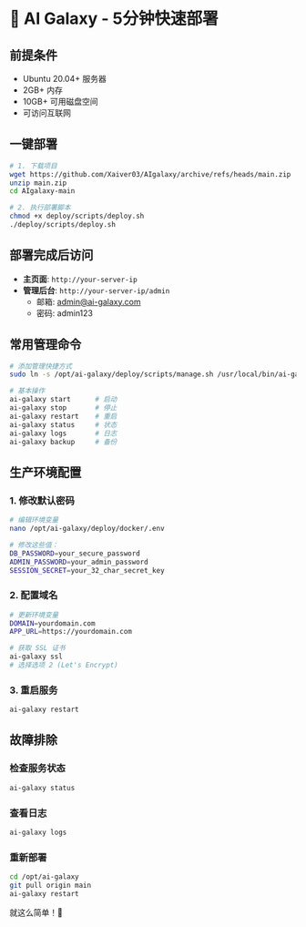 # 🚀 AI Galaxy - 5分钟快速部署

## 前提条件

- Ubuntu 20.04+ 服务器
- 2GB+ 内存
- 10GB+ 可用磁盘空间
- 可访问互联网

## 一键部署

```bash
# 1. 下载项目
wget https://github.com/Xaiver03/AIgalaxy/archive/refs/heads/main.zip
unzip main.zip
cd AIgalaxy-main

# 2. 执行部署脚本
chmod +x deploy/scripts/deploy.sh
./deploy/scripts/deploy.sh
```

## 部署完成后访问

- **主页面**: `http://your-server-ip`
- **管理后台**: `http://your-server-ip/admin`
  - 邮箱: admin@ai-galaxy.com
  - 密码: admin123

## 常用管理命令

```bash
# 添加管理快捷方式
sudo ln -s /opt/ai-galaxy/deploy/scripts/manage.sh /usr/local/bin/ai-galaxy

# 基本操作
ai-galaxy start      # 启动
ai-galaxy stop       # 停止
ai-galaxy restart    # 重启
ai-galaxy status     # 状态
ai-galaxy logs       # 日志
ai-galaxy backup     # 备份
```

## 生产环境配置

### 1. 修改默认密码
```bash
# 编辑环境变量
nano /opt/ai-galaxy/deploy/docker/.env

# 修改这些值：
DB_PASSWORD=your_secure_password
ADMIN_PASSWORD=your_admin_password
SESSION_SECRET=your_32_char_secret_key
```

### 2. 配置域名
```bash
# 更新环境变量
DOMAIN=yourdomain.com
APP_URL=https://yourdomain.com

# 获取 SSL 证书
ai-galaxy ssl
# 选择选项 2 (Let's Encrypt)
```

### 3. 重启服务
```bash
ai-galaxy restart
```

## 故障排除

### 检查服务状态
```bash
ai-galaxy status
```

### 查看日志
```bash
ai-galaxy logs
```

### 重新部署
```bash
cd /opt/ai-galaxy
git pull origin main
ai-galaxy restart
```

就这么简单！🎉